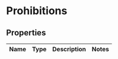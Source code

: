# Prohibitions

## Properties
Name | Type | Description | Notes
------------ | ------------- | ------------- | -------------
